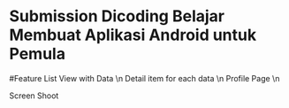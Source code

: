 # Submission Dicoding Belajar Membuat Aplikasi Android untuk Pemula
#Feature
List View with Data \n
Detail item for each data \n
Profile Page \n

Screen Shoot
